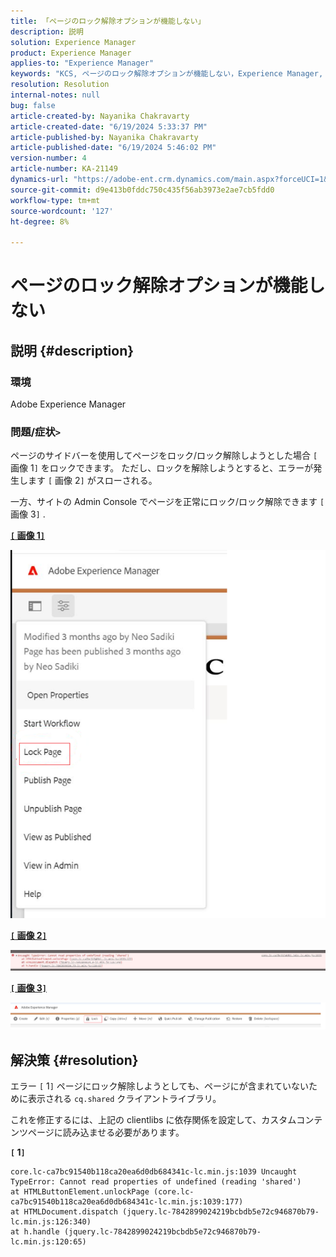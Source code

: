 ```yaml
---
title: 「ページのロック解除オプションが機能しない」
description: 説明
solution: Experience Manager
product: Experience Manager
applies-to: "Experience Manager"
keywords: "KCS, ページのロック解除オプションが機能しない，Experience Manager, AEM"
resolution: Resolution
internal-notes: null
bug: false
article-created-by: Nayanika Chakravarty
article-created-date: "6/19/2024 5:33:37 PM"
article-published-by: Nayanika Chakravarty
article-published-date: "6/19/2024 5:46:02 PM"
version-number: 4
article-number: KA-21149
dynamics-url: "https://adobe-ent.crm.dynamics.com/main.aspx?forceUCI=1&pagetype=entityrecord&etn=knowledgearticle&id=fd8c6d0c-622e-ef11-840a-000d3a37b1e1"
source-git-commit: d9e413b0fddc750c435f56ab3973e2ae7cb5fdd0
workflow-type: tm+mt
source-wordcount: '127'
ht-degree: 8%

---
```


# ページのロック解除オプションが機能しない

## 説明 {#description}


### 環境

Adobe Experience Manager

### 問題/症状`>`

ページのサイドバーを使用してページをロック/ロック解除しようとした場合 `[` 画像 1`]` をロックできます。 ただし、ロックを解除しようとすると、エラーが発生します `[` 画像 2`]`  がスローされる。

一方、サイトの Admin Console でページを正常にロック/ロック解除できます `[` 画像 3`]` .

<u><b>`[` 画像 1`]` </b></u>

![](assets/___028d6d0c-622e-ef11-840a-000d3a37b1e1___.png)

<u><b>`[` 画像 2`]` </b></u>

![](assets/___058d6d0c-622e-ef11-840a-000d3a37b1e1___.png)

<u><b>`[` 画像 3`]` </b></u>

![](assets/___088d6d0c-622e-ef11-840a-000d3a37b1e1___.png)


## 解決策 {#resolution}


エラー `[` 1`]`  ページにロック解除しようとしても、ページにが含まれていないために表示される `cq.shared` クライアントライブラリ。

これを修正するには、上記の clientlibs に依存関係を設定して、カスタムコンテンツページに読み込ませる必要があります。

<b>`[` 1`]` </b>


```
core.lc-ca7bc91540b118ca20ea6d0db684341c-lc.min.js:1039 Uncaught TypeError: Cannot read properties of undefined (reading 'shared') 
at HTMLButtonElement.unlockPage (core.lc-ca7bc91540b118ca20ea6d0db684341c-lc.min.js:1039:177) 
at HTMLDocument.dispatch (jquery.lc-7842899024219bcbdb5e72c946870b79-lc.min.js:126:340) 
at h.handle (jquery.lc-7842899024219bcbdb5e72c946870b79-lc.min.js:120:65)
```

